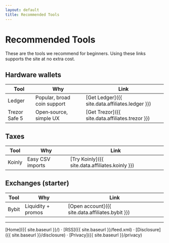 ```yaml
---
layout: default
title: Recommended Tools
---
```


# Recommended Tools

These are the tools we recommend for beginners. Using these links supports the site at no extra cost.

## Hardware wallets

| Tool | Why | Link |
|---|---|---|
| Ledger | Popular, broad coin support | [Get Ledger]({{ site.data.affiliates.ledger }}) |
| Trezor Safe 5 | Open‑source, simple UX | [Get Trezor]({{ site.data.affiliates.trezor }}) |

## Taxes

| Tool | Why | Link |
|---|---|---|
| Koinly | Easy CSV imports | [Try Koinly]({{ site.data.affiliates.koinly }}) |

## Exchanges (starter)

| Tool | Why | Link |
|---|---|---|
| Bybit | Liquidity + promos | [Open account]({{ site.data.affiliates.bybit }}) |

---

[Home]({{ site.baseurl }}/) · [RSS]({{ site.baseurl }}/feed.xml) · [Disclosure]({{ site.baseurl }}/disclosure) · [Privacy]({{ site.baseurl }}/privacy)


